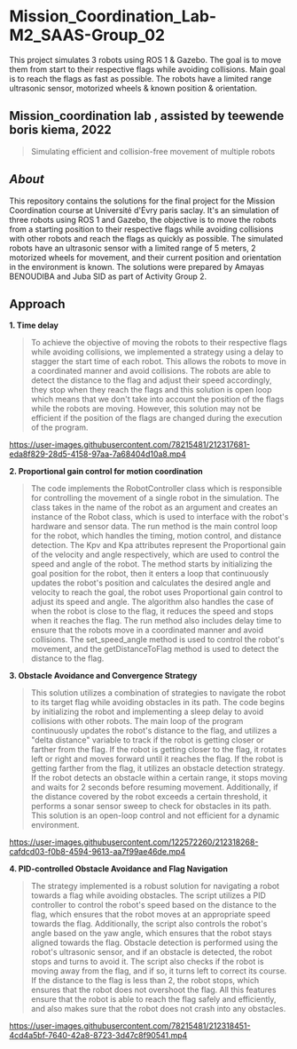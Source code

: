 # Mission_Coordination_Lab-M2_SAAS-Group_02
This project simulates 3 robots using ROS 1 &amp; Gazebo. The goal is to move them from start to their respective flags while avoiding collisions. Main goal is to reach the flags as fast as possible. The robots have a limited range ultrasonic sensor, motorized wheels &amp; known position &amp; orientation.

**Mission_coordination lab , assisted by teewende boris kiema, 2022**
--

> Simulating efficient and collision-free movement of multiple robots

**_About_**
--
This repository contains the solutions for the final project for the Mission Coordination course at Université d'Évry paris saclay. It's an simulation of three robots using ROS 1 and Gazebo, the objective is to move the robots from a starting position to their respective flags while avoiding collisions with other robots and reach the flags as quickly as possible. The simulated robots have an ultrasonic sensor with a limited range of 5 meters, 2 motorized wheels for movement, and their current position and orientation in the environment is known. The solutions were prepared by Amayas BENOUDIBA and Juba SID as part of Activity Group 2.

**Approach**
--

**1. Time delay**

> 
> To achieve the objective of moving the robots to their respective flags while avoiding collisions, we implemented a strategy using a delay to stagger the start time of each robot. This allows the robots to move in a coordinated manner and avoid collisions.
> The robots are able to detect the distance to the flag and adjust their speed accordingly, they stop when they reach the flags and this solution is open loop which means that we don't take into account the position of the flags while the robots are moving.
> However, this solution may not be efficient if the position of the flags are changed during the execution of the program.



https://user-images.githubusercontent.com/78215481/212317681-eda8f829-28d5-4158-97aa-7a68404d10a8.mp4


**2. Proportional gain control for motion coordination** 

> The code implements the RobotController class which is responsible for controlling the movement of a single robot in the simulation. The class takes in the name of the robot as an argument and creates an instance of the Robot class, which is used to interface with the robot's hardware and sensor data. The run method is the main control loop for the robot, which handles the timing, motion control, and distance detection.
> The Kpv and Kpa attributes represent the Proportional gain of the velocity and angle respectively, which are used to control the speed and angle of the robot. The method starts by initializing the goal position for the robot, then it enters a loop that continuously updates the robot's position and calculates the desired angle and velocity to reach the goal, the robot uses Proportional gain control to adjust its speed and angle.
> The algorithm also handles the case of when the robot is close to the flag, it reduces the speed and stops when it reaches the flag. The run method also includes delay time to ensure that the robots move in a coordinated manner and avoid collisions. The set_speed_angle method is used to control the robot's movement, and the getDistanceToFlag method is used to detect the distance to the flag.
> 

**3. Obstacle Avoidance and Convergence Strategy**

> This solution utilizes a combination of strategies to navigate the robot to its target flag while avoiding obstacles in its path. The code begins by initializing the robot and implementing a sleep delay to avoid collisions with other robots. The main loop of the program continuously updates the robot's distance to the flag, and utilizes a "delta distance" variable to track if the robot is getting closer or farther from the flag. If the robot is getting closer to the flag, it rotates left or right and moves forward until it reaches the flag. If the robot is getting farther from the flag, it utilizes an obstacle detection strategy. If the robot detects an obstacle within a certain range, it stops moving and waits for 2 seconds before resuming movement. Additionally, if the distance covered by the robot exceeds a certain threshold, it performs a sonar sensor sweep to check for obstacles in its path. This solution is an open-loop control and not efficient for a dynamic environment.
> 

https://user-images.githubusercontent.com/122572260/212318268-cafdcd03-f0b8-4594-9613-aa7f99ae46de.mp4



**4. PID-controlled Obstacle Avoidance and Flag Navigation**

> 
> The strategy implemented is a robust solution for navigating a robot towards a flag while avoiding obstacles. The script utilizes a PID controller to control the robot's speed based on the distance to the flag, which ensures that the robot moves at an appropriate speed towards the flag. Additionally, the script also controls the robot's angle based on the yaw angle, which ensures that the robot stays aligned towards the flag.
> Obstacle detection is performed using the robot's ultrasonic sensor, and if an obstacle is detected, the robot stops and turns to avoid it. The script also checks if the robot is moving away from the flag, and if so, it turns left to correct its course. If the distance to the flag is less than 2, the robot stops, which ensures that the robot does not overshoot the flag.
> All this features ensure that the robot is able to reach the flag safely and efficiently, and also makes sure that the robot does not crash into any obstacles.


https://user-images.githubusercontent.com/78215481/212318451-4cd4a5bf-7640-42a8-8723-3d47c8f90541.mp4



